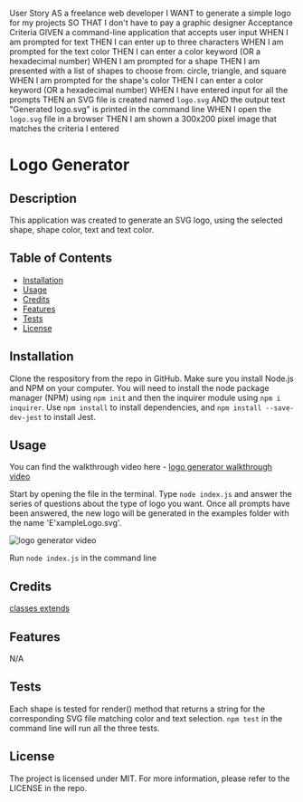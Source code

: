 User Story
AS a freelance web developer
I WANT to generate a simple logo for my projects
SO THAT I don't have to pay a graphic designer
Acceptance Criteria
GIVEN a command-line application that accepts user input
WHEN I am prompted for text
THEN I can enter up to three characters
WHEN I am prompted for the text color
THEN I can enter a color keyword (OR a hexadecimal number)
WHEN I am prompted for a shape
THEN I am presented with a list of shapes to choose from: circle, triangle, and square
WHEN I am prompted for the shape's color
THEN I can enter a color keyword (OR a hexadecimal number)
WHEN I have entered input for all the prompts
THEN an SVG file is created named `logo.svg`
AND the output text "Generated logo.svg" is printed in the command line
WHEN I open the `logo.svg` file in a browser
THEN I am shown a 300x200 pixel image that matches the criteria I entered

# Logo Generator


## Description
  This application was created to generate an SVG logo, using the selected shape, shape color, text and text color.


## Table of Contents
  - [Installation](#installation)
  - [Usage](#usage)
  - [Credits](#credits)
  - [Features](#features)
  - [Tests](#tests)
  - [License](#license)


  ## Installation
  Clone the respository from the repo in GitHub. Make sure you install Node.js and NPM on your computer. You will need to install the node package manager (NPM) using `npm init` and then the inquirer module using `npm i inquirer`. Use `npm install` to install dependencies, and `npm install --save-dev-jest` to install Jest.


  ## Usage
  You can find the walkthrough video here - [logo generator walkthrough video](https://drive.google.com/file/d/---------------------/view?usp=sharing)

  Start by opening the file in the terminal. Type `node index.js` and answer the series of questions about the type of logo you want. Once all prompts have been answered, the new logo will be generated in the examples folder with the name 'E'xampleLogo.svg'.

  ![logo generator video](./assets/.........gif)


  Run ```node index.js``` in the command line 





## Credits
 [classes extends](https://developer.mozilla.org/en-US/docs/Web/JavaScript/Reference/Classes/extends)
  

## Features
N/A


## Tests 
Each shape is tested for render() method that returns a string for the corresponding SVG file matching color and text selection. `npm test` in the command line will run all the three tests.


## License
The project is licensed under MIT. For more information, please refer to the LICENSE in the repo.
  